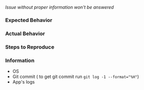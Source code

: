 *Issue without proper information won't be answered*
### Expected Behavior

### Actual Behavior

### Steps to Reproduce

### Information
 - OS
 - Git commit ( to get git commit run `git log -1 --format="%H"`)
 - App's logs

